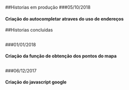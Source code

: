 
##Historias em produção
###05/10/2018
#### Criação do autocompletar atraves do uso de endereços

##Historias concluidas
## 
###01/01/2018
#### Criação da função de obtenção dos pontos do mapa
## 
###06/12/2017
#### Criação do javascript google
##

